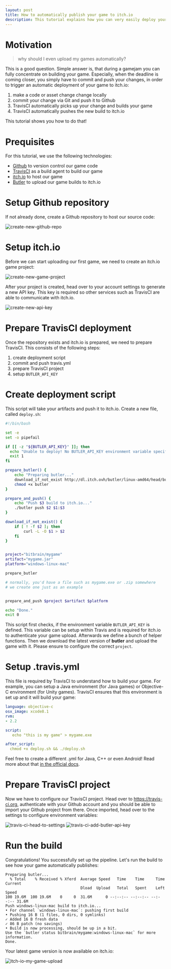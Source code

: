 ```yaml
---
layout: post
title: How to automatically publish your game to itch.io
description: This tutorial explains how you can very easily deploy your game to itch.io
---
```

# Motivation

> why should I even upload my games automatically?

This is a good question. Simple answer is, that during a gamejam you can fully concentrate on building your game. Especially, when the deadline is coming closer, you simply have to commit and push your changes, in order to trigger an automatic deployment of your game to itch.io:

1. make a code or asset change change locally
2. commit your change via Git and push it to Github
3. TravisCI automatically picks up your change and builds your game
4. TravisCI automatically pushes the new build to itch.io

This tutorial shows you how to do that!


# Prequisites

For this tutorial, we use the following technologies:

- [Github](https://github.com/) to version control our game code
- [TravisCI](https://travis-ci.org) as a build agent to build our game
- [itch.io](https://itch.io) to host our game
- [Butler](https://itch.io/docs/butler/pushing.html) to upload our game builds to itch.io

# Setup Github repository

If not already done, create a Github repository to host our source code:

![create-new-github-repo](/media/create-new-github-repo.png)

# Setup itch.io

Before we can start uploading our first game, we need to create an itch.io game project:

![create-new-game-project](/media/create-new-game-project.png)

After your project is created, head over to your account settings to generate a new API key. This key is required so other services such as TravisCI are able to communicate with itch.io.

![create-new-api-key](/media/create-new-api-key.png)

# Prepare TravisCI deployment

Once the repository exists and itch.io is prepared, we need to prepare TravisCI. This consists of the following steps:

1. create deployment script
2. commit and push travis.yml
3. prepare TravisCI project
4. setup `BUTLER_API_KEY`

# Create deployment script

This script will take your artifacts and push it to itch.io. Create a new file, called `deploy.sh`:
```bash
#!/bin/bash

set -e
set -o pipefail

if [[ -z "${BUTLER_API_KEY}" ]]; then
  echo "Unable to deploy! No BUTLER_API_KEY environment variable specified!"
  exit 1
fi

prepare_butler() {
    echo "Preparing butler..."
    download_if_not_exist http://dl.itch.ovh/butler/linux-amd64/head/butler butler
    chmod +x butler
}

prepare_and_push() {
    echo "Push $3 build to itch.io..."
    ./butler push $2 $1:$3
}

download_if_not_exist() {
    if [ ! -f $2 ]; then
        curl -L -O $1 > $2
    fi
}


project="bitbrain/mygame"
artifact="mygame.jar"
platform="windows-linux-mac"

prepare_butler

# normally, you'd have a file such as mygame.exe or .zip somewhere
# we create one just as an example


prepare_and_push $project $artifact $platform

echo "Done."
exit 0
```
This script first checks, if the environment variable `BUTLER_API_KEY` is defined. This variable can be setup within Travis and is required for itch.io to authenticate your game upload.
Afterwards we define a bunch of helper functions. Then we download the latest version of **butler** and upload the game with it. Please ensure to configure the correct `project`.

# Setup .travis.yml

This file is required by TravisCI to understand how to build your game. For example, you can setup a Java environment (for Java games) or Objective-C environment (for Unity games). TravisCI ensures that this environment is set up and it will build your game:

```yml
language: objective-c
osx_image: xcode8.1
rvm:
- 2.2

script:
   echo "this is my game" > mygame.exe

after_script:
  chmod +x deploy.sh && ./deploy.sh
```
Feel free to create a different .yml for Java, C++ or even Android! Read more about that [in the official docs](https://docs.travis-ci.com/user/reference/overview/).

# Prepare TravisCI project

Now we have to configure our TravisCI project. Head over to https://travis-ci.org, authenticate with your Github account and you should be able to import your Github project from there. Once imported, head over to the settings to configure environment variables:

![travis-ci-head-to-settings](/media/travis-ci-head-to-settings.png)
![travis-ci-add-butler-api-key](/media/travis-ci-add-butler-api-key.png)

# Run the build

Congratulations! You successfully set up the pipeline. Let's run the build to see how your game automatically publishes:
```
Preparing butler...
  % Total    % Received % Xferd  Average Speed   Time    Time     Time  Current
                                 Dload  Upload   Total   Spent    Left  Speed
100 19.6M  100 19.6M    0     0  31.6M      0 --:--:-- --:--:-- --:--:-- 31.6M
Push windows-linux-mac build to itch.io...
• For channel `windows-linux-mac`: pushing first build
• Pushing 16 B (1 files, 0 dirs, 0 symlinks)
✓ Added 16 B fresh data
✓ 86 B patch (no savings)
• Build is now processing, should be up in a bit.
Use the `butler status bitbrain/mygame:windows-linux-mac` for more information.
Done.
```
Your latest game version is now available on itch.io:

![itch-io-my-game-upload](/media/itch-io-my-game-upload.png)
